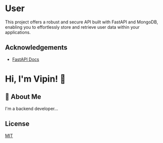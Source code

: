 
# User

This project offers a robust and secure API built with FastAPI and MongoDB, enabling you to effortlessly store and retrieve user data within your applications.

## Acknowledgements

 - [FastAPI Docs](https://fastapi.tiangolo.com/)


# Hi, I'm Vipin! 👋


## 🚀 About Me
I'm a backend  developer...


## License

[MIT](https://choosealicense.com/licenses/mit/)

